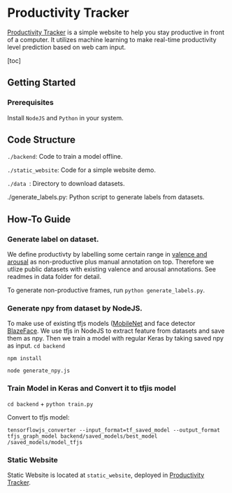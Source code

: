 # Productivity Tracker

[Productivity Tracker](https://storage.googleapis.com/productivemodel/index.html) is a simple website to help you stay productive in front of a computer. It utilizes machine learning to make real-time productivity level prediction based on web cam input. 

[toc]

## Getting Started

### Prerequisites

Install `NodeJS` and `Python` in your system.

## Code Structure

`./backend`: Code to train a model offline.

`./static_website`: Code for a simple website demo.

`./data `: Directory to download datasets.

./generate_labels.py: Python script to generate labels from datasets.

## How-To Guide

### Generate label on dataset.

We define productivty by labelling some certain range in [valence and arousal](https://en.wikipedia.org/wiki/Emotional_granularity#Valence_and_arousal) as non-productive plus manual annotation on top. Therefore we utlize public datasets with existing valence and arousal annotations. See readmes in data folder for detail.

To generate non-productive frames, run `python generate_labels.py`.

### Generate npy from dataset by NodeJS.
To make use of existing tfjs models ([MobileNet](https://github.com/tensorflow/tfjs-models/tree/master/mobilenet) and face detector [BlazeFace](https://github.com/tensorflow/tfjs-models/tree/master/blazeface). We use tfjs in NodeJS to extract feature from datasets and save them as npy. Then we train a model with regular Keras by taking saved npy as input.
`cd backend`

`npm install`

`node generate_npy.js`

### Train Model in Keras and Convert it to tfjis model

`cd backend` + `python train.py`

Convert to tfjs model: 

`tensorflowjs_converter --input_format=tf_saved_model --output_format tfjs_graph_model backend/saved_models/best_model /saved_models/model_tfjs` 

### Static Website

Static Website is located at `static_website`, deployed in [Productivity Tracker](https://storage.googleapis.com/productivemodel/index.html).